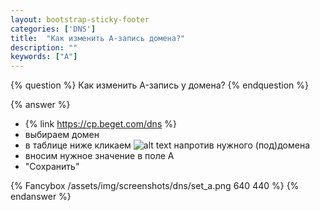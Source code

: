```yaml
---
layout: bootstrap-sticky-footer
categories: ['DNS']
title:  "Как изменить A-запись домена?"
description: ""
keywords: ["A"]
---
```

{% question %}
Как изменить A-запись у домена?
{% endquestion %}

{% answer %}
- {% link https://cp.beget.com/dns %}
- выбираем домен
- в таблице ниже кликаем ![alt text](https://cp.beget.com/i/icons/small/edit.png "dns edit") напротив нужного (под)домена
- вносим нужное значение в поле А
- "Сохранить"

{% Fancybox /assets/img/screenshots/dns/set_a.png 640 440 %}
{% endanswer %}
